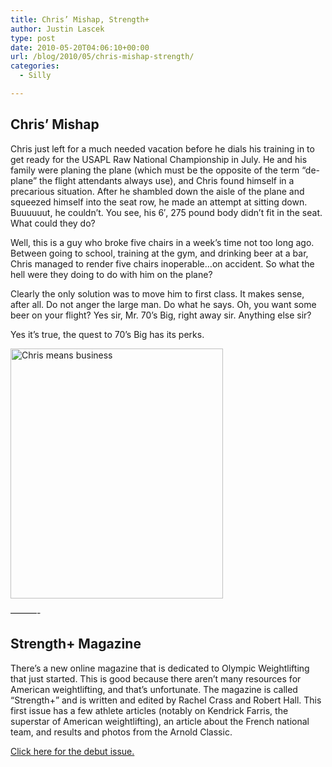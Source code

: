 ```yaml
---
title: Chris’ Mishap, Strength+
author: Justin Lascek
type: post
date: 2010-05-20T04:06:10+00:00
url: /blog/2010/05/chris-mishap-strength/
categories:
  - Silly

---
```

## Chris&#8217; Mishap

Chris just left for a much needed vacation before he dials his training in to get ready for the USAPL Raw National Championship in July. He and his family were planing the plane (which must be the opposite of the term &#8220;de-plane&#8221; the flight attendants always use), and Chris found himself in a precarious situation. After he shambled down the aisle of the plane and squeezed himself into the seat row, he made an attempt at sitting down. Buuuuuut, he couldn&#8217;t. You see, his 6&#8242;, 275 pound body didn&#8217;t fit in the seat. What could they do?
  

  
Well, this is a guy who broke five chairs in a week&#8217;s time not too long ago. Between going to school, training at the gym, and drinking beer at a bar, Chris managed to render five chairs inoperable&#8230;on accident. So what the hell were they doing to do with him on the plane?
  

  
Clearly the only solution was to move him to first class. It makes sense, after all. Do not anger the large man. Do what he says. Oh, you want some beer on your flight? Yes sir, Mr. 70&#8217;s Big, right away sir. Anything else sir?
  

  
Yes it&#8217;s true, the quest to 70&#8217;s Big has its perks.
  

  
<img data-attachment-id="1794" data-permalink="/blog/2010/05/chris-mishap-strength/2010-05-15-19-34-01/" data-orig-file="/2010/05/2010-05-15-19.34.01.jpg" data-orig-size="1837,2160" data-comments-opened="1" data-image-meta="{&quot;aperture&quot;:&quot;2.8&quot;,&quot;credit&quot;:&quot;&quot;,&quot;camera&quot;:&quot;Droid&quot;,&quot;caption&quot;:&quot;&quot;,&quot;created_timestamp&quot;:&quot;1273970038&quot;,&quot;copyright&quot;:&quot;&quot;,&quot;focal_length&quot;:&quot;0&quot;,&quot;iso&quot;:&quot;108&quot;,&quot;shutter_speed&quot;:&quot;0.008333&quot;,&quot;title&quot;:&quot;&quot;}" data-image-title="2010-05-15 19.34.01" data-image-description="" data-medium-file="/2010/05/2010-05-15-19.34.01-340x400.jpg" data-large-file="/2010/05/2010-05-15-19.34.01-870x1024.jpg" src="/2010/05/2010-05-15-19.34.01-340x400.jpg" alt="Chris means business" title="2010-05-15 19.34.01" width="340" height="400" class="aligncenter size-medium wp-image-1794" srcset="/2010/05/2010-05-15-19.34.01-340x400.jpg 340w, /2010/05/2010-05-15-19.34.01-870x1024.jpg 870w" sizes="(max-width: 340px) 100vw, 340px" />
  

  
&#8212;&#8212;&#8212;-

## Strength+ Magazine

There&#8217;s a new online magazine that is dedicated to Olympic Weightlifting that just started. This is good because there aren&#8217;t many resources for American weightlifting, and that&#8217;s unfortunate. The magazine is called &#8220;Strength+&#8221; and is written and edited by Rachel Crass and Robert Hall. This first issue has a few athlete articles (notably on Kendrick Farris, the superstar of American weightlifting), an article about the French national team, and results and photos from the Arnold Classic.
  

  
[Click here for the debut issue.][1]

 [1]: http://assets.usoc.org/assets/documents/attached_file/filename/25551/Issue_1_May_2010.pdf
